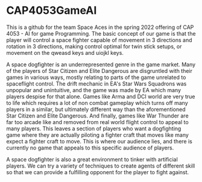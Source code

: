 # CAP4053GameAI
 
This is a github for the team Space Aces in the spring 2022 offering of CAP 4053 - AI for game Programming. The basic concept of our game is that the player will control a space fighter capable of movement in 3 directions and rotation in 3 directions, making control optimal for twin stick setups, or movement on the qweasd keys and uiojkl keys.
 
A space dogfighter is an underrepresented genre in the game market. Many of the players of Star Citizen and Elite Dangerous are disgruntled with their games in various ways, mostly relating to parts of the game unrelated to spaceflight control. The drift mechanic in EA's Star Wars Squadrons was unpopular and unintuitive, and the game was made by EA which many players despise for that alone. Games like Arma and DCI world are very true to life which requires a lot of non combat gameplay which turns off many players in a similar, but ultimately different way than the aforementioned Star Citizen and Elite Dangerous. And finally, games like War Thunder are far too arcade like and removed from real world flight control to appeal to many players. This leaves a section of players who want a dogfighting game where they are actually piloting a fighter craft that moves like many expect a fighter craft to move. This is where our audience lies, and there is currently no game that appeals to this specific audience of players.
 
A space dogfighter is also a great environment to tinker with artificial players. We can try a variety of techniques to create agents of different skill so that we can provide a fulfilling opponent for the player to fight against.
